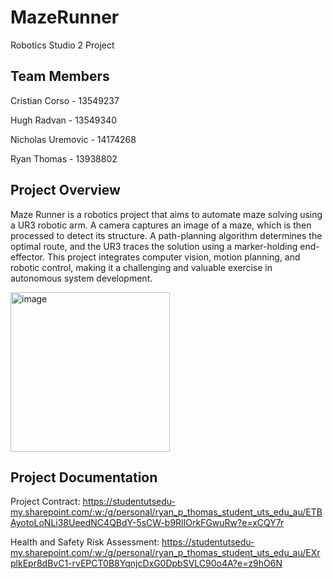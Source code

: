 # MazeRunner
Robotics Studio 2 Project

## Team Members
Cristian Corso - 13549237

Hugh Radvan - 13549340

Nicholas Uremovic - 14174268

Ryan Thomas - 13938802

## Project Overview
Maze Runner is a robotics project that aims to automate maze solving using a UR3 robotic arm. A camera captures an image of a maze, which is then processed to detect its structure. A path-planning algorithm determines the optimal route, and the UR3 traces the solution using a marker-holding end-effector. This project integrates computer vision, motion planning, and robotic control, making it a challenging and valuable exercise in autonomous system development.

<img width="255" alt="image" src="https://github.com/user-attachments/assets/64046beb-4327-49ac-a43d-657a2fc7002b" />

## Project Documentation
Project Contract:
https://studentutsedu-my.sharepoint.com/:w:/g/personal/ryan_p_thomas_student_uts_edu_au/ETBAyotoLoNLi38UeedNC4QBdY-5sCW-b9RlIOrkFGwuRw?e=xCQY7r

Health and Safety Risk Assessment:
https://studentutsedu-my.sharepoint.com/:w:/g/personal/ryan_p_thomas_student_uts_edu_au/EXrplkEpr8dBvC1-rvEPCT0B8YqnjcDxG0DpbSVLC90o4A?e=z9hO6N
